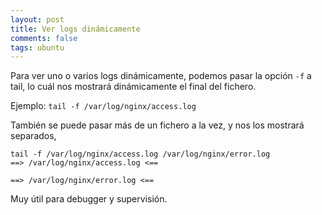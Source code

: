 ```yaml
---           
layout: post
title: Ver logs dinámicamente
comments: false
tags: ubuntu
---
```


Para ver uno o varios logs dinámicamente, podemos pasar la opción ```-f``` a tail, lo cuál nos mostrará dinámicamente el final del fichero.

Ejemplo:
```tail -f /var/log/nginx/access.log```

También se puede pasar más de un fichero a la vez, y nos los mostrará separados,

```
tail -f /var/log/nginx/access.log /var/log/nginx/error.log
==> /var/log/nginx/access.log <==

==> /var/log/nginx/error.log <==
```

Muy útil para debugger y supervisión.
